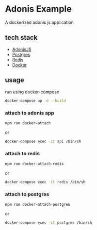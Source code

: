 # Adonis Example



A dockerized adonis js application 

## tech stack
- [AdonisJS](https://adonisjs.com/)
- [Postgres](https://www.postgresql.org/)
- [Redis](https://redis.io/)
- [Docker](https://docs.docker.com/compose/)

## usage 

run using docker-compose
```bash
docker-compose up -d --build
```

### attach to adonis app
```bash
npm run docker-attach
```
or
```bash
docker-compose exec -it api /bin/sh
```

### attach to redis
```bash
npm run docker-attach-redis
```
or
```bash
docker-compose exec -it redis /bin/sh
```


### attach to postgres
```bash
npm run docker-attach-postgres
```
or
```bash
docker-compose exec -it postgres /bin/sh
```
